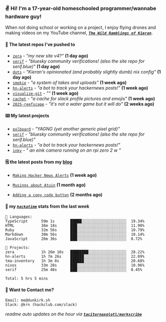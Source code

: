 ### ✌️ Hi! I'm a 17-year-old homeschooled programmer/wannabe hardware guy!

When not doing school or working on a project, I enjoy flying drones and making videos on my YouTube channel, [**_`The Wild Ramblings of Kieran`_**](https://youtube.com/@kieran.rambles).

#### 👷 The latest repos I've pushed to

- [`zera`](https://github.com/taciturnaxolotl/zera) - _"my new site v4?"_ **(1 day ago)**
- [`serif`](https://github.com/taciturnaxolotl/serif) - _"bluesky community verifications! (also the site repo for serif.blue)"_ **(1 day ago)**
- [`dots`](https://github.com/taciturnaxolotl/dots) - _"Kieran's opinionated (and probably slightly dumb) nix config"_ **(1 day ago)**
- [`smokie`](https://github.com/taciturnaxolotl/smokie) - _"a system of takes and uploads"_ **(1 week ago)**
- [`hn-alerts`](https://github.com/taciturnaxolotl/hn-alerts) - _"a bot to track your hackernews posts!"_ **(1 week ago)**
- [`visualize-git`](https://github.com/maxwofford/visualize-git) - _""_ **(1 week ago)**
- [`cachet`](https://github.com/taciturnaxolotl/cachet) - _"a cache for slack profile pictures and emojis"_ **(1 week ago)**
- [`2025-reefscape`](https://github.com/df1317/2025-reefscape) - _"it's not a water game but it will do"_ **(2 weeks ago)**

#### ⌨️ My latest projects

- [`pxlboard`](https://github.com/taciturnaxolotl/pxlboard) - _"YAGNG (yet another generic pixel grid)"_
- [`serif`](https://github.com/taciturnaxolotl/serif) - _"bluesky community verifications! (also the site repo for serif.blue)"_
- [`hn-alerts`](https://github.com/taciturnaxolotl/hn-alerts) - _"a bot to track your hackernews posts!"_
- [`inky`](https://github.com/taciturnaxolotl/inky) - _" an eink camera running on an rpi zero 2 w "_

#### 🗒️ the latest posts from my [blog](https://dunkirk.sh)

- [`Making Hacker News Alerts`](https://dunkirk.sh/blog/hn-alerts/) **(1 week ago)**

- [`Musings about Atuin`](https://dunkirk.sh/blog/atuin/) **(1 month ago)**

- [`Adding a copy code button`](https://dunkirk.sh/blog/adding-a-copy-button/) **(2 months ago)**



#### 📡 my [_`hackatime`_](https://waka.hackclub.com) stats from the last week

```text
💾 Languages:
TypeScript      59m 1s       █████░░░░░░░░░░░░░░░░░░░░  19.34%
HTML            36m 18s      ███░░░░░░░░░░░░░░░░░░░░░░  11.90%
Ruby            32m 56s      ███░░░░░░░░░░░░░░░░░░░░░░  10.79%
Markdown        30m 56s      ███░░░░░░░░░░░░░░░░░░░░░░  10.14%
JavaScript      26m 36s      ███░░░░░░░░░░░░░░░░░░░░░░  8.72%

💼 Projects:
zera            1h 26m 10s   ████████░░░░░░░░░░░░░░░░░  28.22%
hn-alerts       1h 7m 26s    ██████░░░░░░░░░░░░░░░░░░░  22.09%
tma-inventory   1h 3m 8s     ██████░░░░░░░░░░░░░░░░░░░  20.68%
nixos           33m 28s      ███░░░░░░░░░░░░░░░░░░░░░░  10.96%
serif           25m 48s      ███░░░░░░░░░░░░░░░░░░░░░░  8.45%

Total: 5 hrs 5 mins
```

#### 📮 Want to Contact me?

```text
Email: me@dunkirk.sh
Slack: @krn (hackclub.com/slack)
```

_readme auto updates on the hour via [**`taciturnaxolotl/markscribe`**](https://github.com/taciturnaxolotl/markscribe)_
